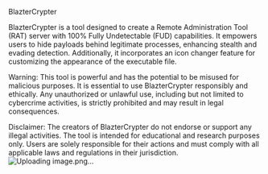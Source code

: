 
BlazterCrypter

BlazterCrypter is a tool designed to create a Remote Administration Tool (RAT) server with 100% Fully Undetectable (FUD) capabilities. It empowers users to hide payloads behind legitimate processes, enhancing stealth and evading detection. Additionally, it incorporates an icon changer feature for customizing the appearance of the executable file.

Warning:
This tool is powerful and has the potential to be misused for malicious purposes. It is essential to use BlazterCrypter responsibly and ethically. Any unauthorized or unlawful use, including but not limited to cybercrime activities, is strictly prohibited and may result in legal consequences.

Disclaimer:
The creators of BlazterCrypter do not endorse or support any illegal activities. The tool is intended for educational and research purposes only. Users are solely responsible for their actions and must comply with all applicable laws and regulations in their jurisdiction.
![Uploading image.png…]()
